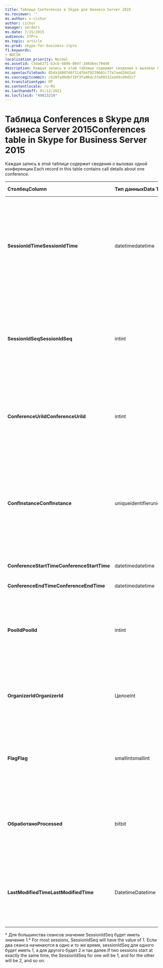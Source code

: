 ```yaml
---
title: Таблица Conferences в Skype для бизнеса Server 2015
ms.reviewer: ''
ms.author: v-cichur
author: cichur
manager: serdars
ms.date: 7/15/2015
audience: ITPro
ms.topic: article
ms.prod: skype-for-business-itpro
f1.keywords:
- NOCSH
localization_priority: Normal
ms.assetid: c3da6271-b3c6-4898-894f-10456ec794d0
description: Каждая запись в этой таблице содержит сведения о вызовах одной конференции.
ms.openlocfilehash: 85da16807d6f314fb4f9239601c77a7aed2842ad
ms.sourcegitcommit: c528fad9db719f3fa96dc3fa99332a349cd9d317
ms.translationtype: MT
ms.contentlocale: ru-RU
ms.lasthandoff: 01/12/2021
ms.locfileid: "49813219"
---
```

# <a name="conferences-table-in-skype-for-business-server-2015"></a><span data-ttu-id="77a8f-103">Таблица Conferences в Skype для бизнеса Server 2015</span><span class="sxs-lookup"><span data-stu-id="77a8f-103">Conferences table in Skype for Business Server 2015</span></span>
 
<span data-ttu-id="77a8f-104">Каждая запись в этой таблице содержит сведения о вызовах одной конференции.</span><span class="sxs-lookup"><span data-stu-id="77a8f-104">Each record in this table contains call details about one conference.</span></span>
  
|<span data-ttu-id="77a8f-105">**Столбец**</span><span class="sxs-lookup"><span data-stu-id="77a8f-105">**Column**</span></span>|<span data-ttu-id="77a8f-106">**Тип данных**</span><span class="sxs-lookup"><span data-stu-id="77a8f-106">**Data Type**</span></span>|<span data-ttu-id="77a8f-107">**Ключ/индекс**</span><span class="sxs-lookup"><span data-stu-id="77a8f-107">**Key/Index**</span></span>|<span data-ttu-id="77a8f-108">**Details**</span><span class="sxs-lookup"><span data-stu-id="77a8f-108">**Details**</span></span>|
|:-----|:-----|:-----|:-----|
|<span data-ttu-id="77a8f-109">**SessionIdTime**</span><span class="sxs-lookup"><span data-stu-id="77a8f-109">**SessionIdTime**</span></span> <br/> |<span data-ttu-id="77a8f-110">datetime</span><span class="sxs-lookup"><span data-stu-id="77a8f-110">datetime</span></span>  <br/> |<span data-ttu-id="77a8f-111">Primary</span><span class="sxs-lookup"><span data-stu-id="77a8f-111">Primary</span></span>  <br/> |<span data-ttu-id="77a8f-112">Время, когда запрос на конференцию был захвачен агентом CDR.</span><span class="sxs-lookup"><span data-stu-id="77a8f-112">Time that the conference request was captured by the CDR agent.</span></span> <span data-ttu-id="77a8f-113">Используется только в качестве первичного ключа для уникальной идентификации экземпляра конференции.</span><span class="sxs-lookup"><span data-stu-id="77a8f-113">Used only as a primary key to uniquely identify a conference instance.</span></span>  <br/> |
|<span data-ttu-id="77a8f-114">**SessionIdSeq**</span><span class="sxs-lookup"><span data-stu-id="77a8f-114">**SessionIdSeq**</span></span> <br/> |<span data-ttu-id="77a8f-115">int</span><span class="sxs-lookup"><span data-stu-id="77a8f-115">int</span></span>  <br/> |<span data-ttu-id="77a8f-116">Primary</span><span class="sxs-lookup"><span data-stu-id="77a8f-116">Primary</span></span>  <br/> |<span data-ttu-id="77a8f-117">Идентификатор сеанса.</span><span class="sxs-lookup"><span data-stu-id="77a8f-117">ID number to identify the session.</span></span> <span data-ttu-id="77a8f-118">Используется в сочетании с **SessionIdTime** для уникальной идентификации экземпляра конференции.</span><span class="sxs-lookup"><span data-stu-id="77a8f-118">Used in conjunction with **SessionIdTime** to uniquely identify a conference instance.</span></span> * <br/> |
|<span data-ttu-id="77a8f-119">**ConferenceUriId**</span><span class="sxs-lookup"><span data-stu-id="77a8f-119">**ConferenceUriId**</span></span> <br/> |<span data-ttu-id="77a8f-120">int</span><span class="sxs-lookup"><span data-stu-id="77a8f-120">int</span></span>  <br/> |<span data-ttu-id="77a8f-121">Внешняя</span><span class="sxs-lookup"><span data-stu-id="77a8f-121">Foreign</span></span>  <br/> |<span data-ttu-id="77a8f-122">URI конференции.</span><span class="sxs-lookup"><span data-stu-id="77a8f-122">Conference URI.</span></span> <span data-ttu-id="77a8f-123">Дополнительные сведения см. в таблице [ConferenceUris в Skype для бизнеса Server 2015.](conferenceuris.md)</span><span class="sxs-lookup"><span data-stu-id="77a8f-123">See the [ConferenceUris table in Skype for Business Server 2015](conferenceuris.md) for more information.</span></span> <br/> |
|<span data-ttu-id="77a8f-124">**ConfInstance**</span><span class="sxs-lookup"><span data-stu-id="77a8f-124">**ConfInstance**</span></span> <br/> |<span data-ttu-id="77a8f-125">uniqueidentifier</span><span class="sxs-lookup"><span data-stu-id="77a8f-125">uniqueidentifier</span></span>  <br/> | <br/> |<span data-ttu-id="77a8f-126">Полезно для повторяющихся конференций; каждый экземпляр повторяющейся конференции имеет один и тот же **ConferenceUri,** но будет иметь разные **экземпляры ConfInstance.**</span><span class="sxs-lookup"><span data-stu-id="77a8f-126">Useful for recurring conferences; each instance of a recurring conference has the same **ConferenceUri**, but will have a different **ConfInstance**.</span></span> <br/> |
|<span data-ttu-id="77a8f-127">**ConferenceStartTime**</span><span class="sxs-lookup"><span data-stu-id="77a8f-127">**ConferenceStartTime**</span></span> <br/> |<span data-ttu-id="77a8f-128">datetime</span><span class="sxs-lookup"><span data-stu-id="77a8f-128">datetime</span></span>  <br/> | <br/> |<span data-ttu-id="77a8f-129">Время начала конференции.</span><span class="sxs-lookup"><span data-stu-id="77a8f-129">Conference start time.</span></span>  <br/> |
|<span data-ttu-id="77a8f-130">**ConferenceEndTime**</span><span class="sxs-lookup"><span data-stu-id="77a8f-130">**ConferenceEndTime**</span></span> <br/> |<span data-ttu-id="77a8f-131">datetime</span><span class="sxs-lookup"><span data-stu-id="77a8f-131">datetime</span></span>  <br/> | <br/> |<span data-ttu-id="77a8f-132">Время начала конференции.</span><span class="sxs-lookup"><span data-stu-id="77a8f-132">Conference start time.</span></span>  <br/> |
|<span data-ttu-id="77a8f-133">**PoolId**</span><span class="sxs-lookup"><span data-stu-id="77a8f-133">**PoolId**</span></span> <br/> |<span data-ttu-id="77a8f-134">int</span><span class="sxs-lookup"><span data-stu-id="77a8f-134">int</span></span>  <br/> |<span data-ttu-id="77a8f-135">Внешняя</span><span class="sxs-lookup"><span data-stu-id="77a8f-135">Foreign</span></span>  <br/> |<span data-ttu-id="77a8f-136">Идентификация пула, в котором была захвачена конференция.</span><span class="sxs-lookup"><span data-stu-id="77a8f-136">ID number to identify the pool in which the conference was captured.</span></span> <span data-ttu-id="77a8f-137">Дополнительные [сведения см. в](pools.md) таблице "Пулы".</span><span class="sxs-lookup"><span data-stu-id="77a8f-137">See the [Pools table](pools.md) for more information.</span></span> <br/> |
|<span data-ttu-id="77a8f-138">**OrganizerId**</span><span class="sxs-lookup"><span data-stu-id="77a8f-138">**OrganizerId**</span></span> <br/> |<span data-ttu-id="77a8f-139">Целое</span><span class="sxs-lookup"><span data-stu-id="77a8f-139">Int</span></span>  <br/> |<span data-ttu-id="77a8f-140">Внешняя</span><span class="sxs-lookup"><span data-stu-id="77a8f-140">Foreign</span></span>  <br/> |<span data-ttu-id="77a8f-141">Идентификация URI организатора данной конференции.</span><span class="sxs-lookup"><span data-stu-id="77a8f-141">ID number to identify the organizer URI of this conference.</span></span> <span data-ttu-id="77a8f-142">Дополнительные [сведения см. в](users.md) таблице "Пользователи".</span><span class="sxs-lookup"><span data-stu-id="77a8f-142">See the [Users table](users.md) for more information.</span></span> <br/> |
|<span data-ttu-id="77a8f-143">**Flag**</span><span class="sxs-lookup"><span data-stu-id="77a8f-143">**Flag**</span></span> <br/> |<span data-ttu-id="77a8f-144">smallint</span><span class="sxs-lookup"><span data-stu-id="77a8f-144">smallint</span></span>  <br/> || <span data-ttu-id="77a8f-145">Битовая маска, содержаная атрибуты конференции.</span><span class="sxs-lookup"><span data-stu-id="77a8f-145">A bit mask that contains Conference Attributes.</span></span> <span data-ttu-id="77a8f-146">Возможные значения:</span><span class="sxs-lookup"><span data-stu-id="77a8f-146">Possible values are:</span></span> <br/>  <span data-ttu-id="77a8f-147">0X01</span><span class="sxs-lookup"><span data-stu-id="77a8f-147">0X01</span></span> <br/>  <span data-ttu-id="77a8f-148">Искусственная</span><span class="sxs-lookup"><span data-stu-id="77a8f-148">Synthetic</span></span> <br/>  <span data-ttu-id="77a8f-149">Транзакция</span><span class="sxs-lookup"><span data-stu-id="77a8f-149">Transaction</span></span> <br/> |
|<span data-ttu-id="77a8f-150">**Обработано**</span><span class="sxs-lookup"><span data-stu-id="77a8f-150">**Processed**</span></span> <br/> |<span data-ttu-id="77a8f-151">bit</span><span class="sxs-lookup"><span data-stu-id="77a8f-151">bit</span></span>  <br/> ||<span data-ttu-id="77a8f-152">Внутреннее поле, используемное службой мониторинга.</span><span class="sxs-lookup"><span data-stu-id="77a8f-152">Internal field used by the Monitoring service.</span></span>  <br/> <span data-ttu-id="77a8f-153">Это поле было впервые введено в Microsoft Lync Server 2013.</span><span class="sxs-lookup"><span data-stu-id="77a8f-153">This field was introduced in Microsoft Lync Server 2013.</span></span>  <br/> |
|<span data-ttu-id="77a8f-154">**LastModifiedTime**</span><span class="sxs-lookup"><span data-stu-id="77a8f-154">**LastModifiedTime**</span></span> <br/> |<span data-ttu-id="77a8f-155">Datetime</span><span class="sxs-lookup"><span data-stu-id="77a8f-155">Datetime</span></span>  <br/> ||<span data-ttu-id="77a8f-156">Для внутреннего использования службой мониторинга.</span><span class="sxs-lookup"><span data-stu-id="77a8f-156">For internal use by the Monitoring service.</span></span>  <br/> <span data-ttu-id="77a8f-157">Это поле было впервые введено в Skype для бизнеса Server 2015.</span><span class="sxs-lookup"><span data-stu-id="77a8f-157">This field was introduced in Skype for Business Server 2015.</span></span>  <br/> |
   
<span data-ttu-id="77a8f-158">\* Для большинства сеансов значение SessionIdSeq будет иметь значение 1.</span><span class="sxs-lookup"><span data-stu-id="77a8f-158">\* For most sessions, SessionIdSeq will have the value of 1.</span></span> <span data-ttu-id="77a8f-159">Если два сеанса начинаются в одно и то же время, sessionIdSeq для одного будет иметь 1, а для другого будет 2 и так далее.</span><span class="sxs-lookup"><span data-stu-id="77a8f-159">If two sessions start at exactly the same time, the SessionIdSeq for one will be 1, and for the other will be 2, and so on.</span></span>
  

